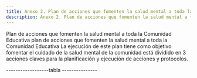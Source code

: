 ```yaml
---
title: Anexo 2. Plan de acciones que fomenten la salud mental a toda la comunidad educativa
description: Anexo 2. Plan de acciones que fomenten la salud mental a toda la comunidad educativa
---
```


Plan de acciones que fomenten la salud mental a toda la Comunidad Educativa plan de acciones que fomenten la salud mental a toda la Comunidad Educativa La ejecución de este plan tiene como objetivo fomentar el cuidado de la salud mental de la comunidad está dividido en 3 acciones claves para la planificación y ejecución de acciones y protocolos.

------------------tabla ---------------